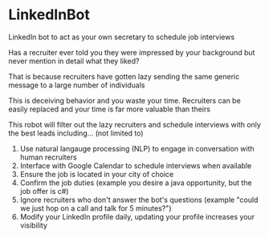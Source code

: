 # LinkedInBot
LinkedIn bot to act as your own secretary to schedule job interviews

Has a recruiter ever told you they were impressed by your background but never mention in detail what they liked?

That is because recruiters have gotten lazy sending the same generic message to a large number of individuals

This is deceiving behavior and you waste your time. Recruiters can be easily replaced and your time is far more valuable than theirs

This robot will filter out the lazy recruiters and schedule interviews with only the best leads including... (not limited to)

1. Use natural langauge processing (NLP) to engage in conversation with human recruiters
2. Interface with Google Calendar to schedule interviews when available
3. Ensure the job is located in your city of choice
4. Confirm the job duties (example you desire a java opportunity, but the job offer is c#)
5. Ignore recruiters who don't answer the bot's questions (example "could we just hop on a call and talk for 5 minutes?")
6. Modify your LinkedIn profile daily, updating your profile increases your visibility
